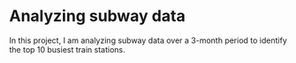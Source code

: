 # Analyzing subway data
In this project, I am analyzing subway data over a 3-month period to identify the top 10 busiest train stations.
